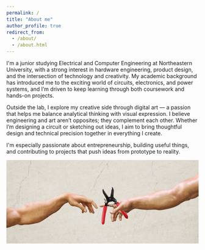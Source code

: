 ```yaml
---
permalink: /
title: "About me"
author_profile: true
redirect_from: 
  - /about/
  - /about.html
---
```


I'm a junior studying Electrical and Computer Engineering at Northeastern University, with a strong interest in hardware engineering, product design, and the intersection of technology and creativity. My academic background has introduced me to the exciting world of circuits, electronics, and power systems, and I’m driven to keep learning through both coursework and hands-on projects.

Outside the lab, I explore my creative side through digital art — a passion that helps me balance analytical thinking with visual expression. I believe engineering and art aren’t opposites; they complement each other. Whether I’m designing a circuit or sketching out ideas, I aim to bring thoughtful design and technical precision together in everything I create.

I'm especially passionate about entrepreneurship, building useful things, and contributing to projects that push ideas from prototype to reality.

<p align="center">
  <img src="/images/hand-me-the-wirecutters.png" style="max-width:100%; height:auto;"/>
</p>
